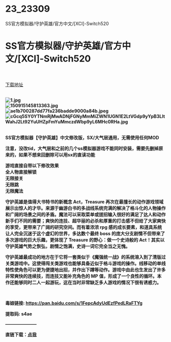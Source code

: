 # 23_23309
SS官方模拟器/守护英雄/官方中文/[XCI]-Switch520
# SS官方模拟器/守护英雄/官方中文/[XCI]-Switch520
 <br/></br>
[下载地址](https://www.switch520.cc/article/23309 "下载地址")
<br/></br>

<p><strong><img title="1.jpg" src="https://www.switch520.cc/muke_img/2021_10_14_ebb553ac8d3d3.jpg" alt="1.jpg"></strong><br>
<strong><img title="150915145813363.jpg" src="https://www.switch520.cc/muke_img/2021_10_14_7247fcde17b5b.jpg" alt="150915145813363.jpg"></strong><br>
<strong><img title="ae1b700287dd77fa236badde9000a84b.jpeg" src="https://www.switch520.cc/muke_img/2021_10_14_00e02f5654413.jpeg" alt="ae1b700287dd77fa236badde9000a84b.jpeg"></strong><br>
<strong><img title="cGcq5SY0YTNmRjMwADNjFGNyMmMiZWN1UGN1E2LtVGdp9yYpB3LltWahJ2Lt92YuUHZpFmYuMmczdWbp9yL6MHc0RHa.jpg" src="https://www.switch520.cc/muke_img/2021_10_14_49d519c560338.jpg" alt="cGcq5SY0YTNmRjMwADNjFGNyMmMiZWN1UGN1E2LtVGdp9yYpB3LltWahJ2Lt92YuUHZpFmYuMmczdWbp9yL6MHc0RHa.jpg">&nbsp;</strong></p>
<p><strong>SS官方模拟器【守护英雄】中文修改版，SX/大气层通用，无需使用任何MOD</strong></p>
<p><strong>注意，没改tid，大气层和之前的几个ss模拟器游戏不能同时安装，需要先删掉原来的，如果不想来回删除可以用sx的直读功能</strong></p>
<p><strong>游戏直接自带以下修改效果</strong><br>
<strong>全人物直接解锁</strong><br>
<strong>无限接关</strong><br>
<strong>无限跳</strong><br>
<strong>无限魔法</strong></p>
<p><strong>守护英雄是值得大书特书的新概念 Act，Treasure 再次在最擅长的动作游戏领域展示出惊人的才华。来源于幽游白书的多战线系统完满的解决了格斗化的人物操作和广阔的场景之间的矛盾。魔法可以采取菜单或搓招输入很好的满足了达人和动作新手们不同的需要；爽快的连技、超华丽的必杀和厚重的打击感不但给了大家爽快的享受，更带来了广阔的研究空间。而有着浓浓 rpg 感的成长要素，和道具系统让人完全沉迷于这个虚幻的世界，多达数个最终 boss 的庞大分支剧情不但带来了多次游戏的巨大乐趣，更体现了 Treasure 的野心：做一个史诗般的 Act！其实以守护英雄气势之恢弘，剧情之饱满，史诗一词它完全当之无愧。</strong></p>
<p><strong>守护英雄最成功的地方在于它将一套类似于《魔强统一战》的系统溶入到了清版过关类游戏中。这使得闯关类游戏也能够具备近似于格斗游戏的操作。线移动的单线特性使角色可以更为便捷地出招，并作出下蹲等动作。游戏中由此也生发出了许多非常爽快的连续技，而连技又能补充角色的 MP 值，形成了一个良性的循环。本作还能够同时二人一起游玩，这在当时非常缺乏多人游戏的情况下很有诱惑力。</strong></p>
<p>&nbsp;</p>
<p><strong>毒娘链接: <a href="https://pan.baidu.com/s/1FepcAdyUdEzfPedLRaFTYg">https://pan.baidu.com/s/1FepcAdyUdEzfPedLRaFTYg</a></strong></p>
<p><strong> 提取码: s4ae</strong></p>
<p><strong>———————</strong></p>
<p><strong>直链下载：<a href="https://ziyuan3.free520.net/kaifa3/1youxi/守护英雄%20GuardianHeroes/GuardianHeroes.xci">点我</a></strong></p>
